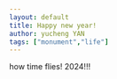 ```yaml
---
layout: default
title: Happy new year!
author: yucheng YAN
tags: ["monument","life"]
---  
```


how time flies! 2024!!!  


